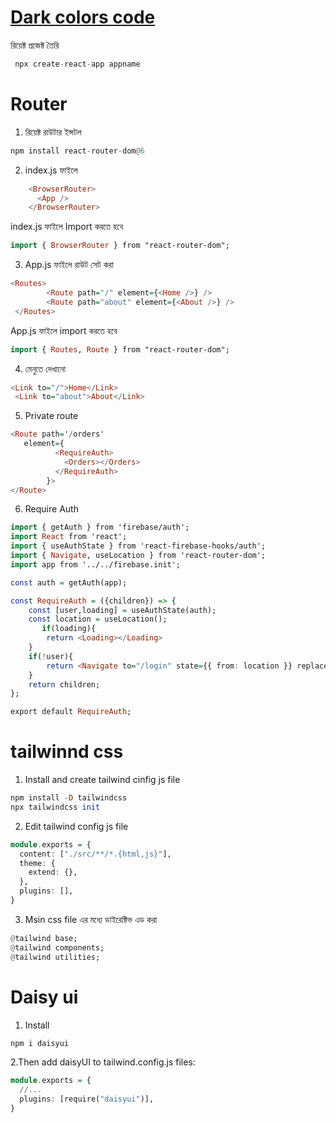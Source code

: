 
# [Dark colors code](https://developer-kawsar1.github.io/colors/)

রিয়েক্ট প্রজেক্ট তৈরি

```hs
 npx create-react-app appname
```
# Router
1. রিয়েক্ট রাউটার ইন্সটল

```hs
npm install react-router-dom@6

```
2. index.js ফাইলে
```hs
    <BrowserRouter>
      <App />
    </BrowserRouter>
```
index.js ফাইলে Import করতে হবে 
```hs
import { BrowserRouter } from "react-router-dom";
```

3. App.js ফাইলে রাউট সেট করা
```hs
<Routes>
        <Route path="/" element={<Home />} />
        <Route path="about" element={<About />} />
 </Routes>
```
App.js ফাইলে import করতে হবে 
```hs
import { Routes, Route } from "react-router-dom";
```
4. মেনুতে দেখানো 
```hs
<Link to="/">Home</Link>
 <Link to="about">About</Link>
```
5. Private route
```hs 
<Route path='/orders' 
   element={
          <RequireAuth>
            <Orders></Orders>
          </RequireAuth>
        }>
</Route>


```
6. Require Auth
```hs 
import { getAuth } from 'firebase/auth';
import React from 'react';
import { useAuthState } from 'react-firebase-hooks/auth';
import { Navigate, useLocation } from 'react-router-dom';
import app from '../../firebase.init';

const auth = getAuth(app);

const RequireAuth = ({children}) => {
    const [user,loading] = useAuthState(auth);
    const location = useLocation();
       if(loading){
        return <Loading></Loading>
    }
    if(!user){
        return <Navigate to="/login" state={{ from: location }} replace />;
    }
    return children;
};

export default RequireAuth;
```
# tailwinnd css
1. Install and create tailwind cinfig js file
```hs
npm install -D tailwindcss
npx tailwindcss init
```
2. Edit tailwind config js file
```hs
module.exports = {
  content: ["./src/**/*.{html,js}"],
  theme: {
    extend: {},
  },
  plugins: [],
}
```
3. Msin css file এর মধ্যে ডাইরেক্টিভ এড করা 

```hs
@tailwind base;
@tailwind components;
@tailwind utilities;
```

# Daisy ui
1. Install
```hs
npm i daisyui

```
2.Then add daisyUI to  tailwind.config.js files:
```hs
module.exports = {
  //...
  plugins: [require("daisyui")],
}
```


